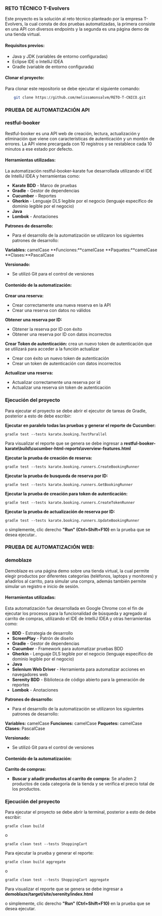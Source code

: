 ### RETO TÉCNICO T-Evolvers 

Este proyecto es la solución al reto técnico planteado por la empresa T-Evolvers, la cual consta de dos pruebas automatizadas, la primera consiste en una API con diversos endpoints y la segunda es una página demo de una tienda virtual.

#### Requisitos previos:

- Java y JDK (variables de entorno configuradas)
- Eclipse IDE o IntelliJ IDEA
- Gradle (variable de entorno configurada)

#### Clonar el proyecto:

Para clonar este repositorio se debe ejecutar el siguiente comando:

```bash
    git clone https://github.com/melissamonsalvm/RETO-T-CNICO.git
```

### PRUEBA DE AUTOMATIZACIÓN API

### restful-booker
Restful-booker es una API web de creación, lectura, actualización y eliminación que viene con características de autenticación y un montón de errores.
La API viene precargada con 10 registros y se restablece cada 10 minutos a ese estado por defecto.

#### Herramientas utilizadas:
La automatización restful-booker-karate fue desarrollada utilizando el IDE de IntelliJ IDEA y herramientas como:

- **Karate BDD** - Marco de pruebas
- **Gradle** - Gestor de dependencias
- **Cucumber** - Reportes
- **Gherkin** - Lenguaje DLS legible por el negocio (lenguaje específico de dominio legible por el negocio)
- **Java**
- **Lombok** - Anotaciones

**Patrones de desarrollo:**

- Para el desarrollo de la automatización se utilizaron los siguientes patrones de desarrollo:

**Variables:** camelCase
**Funciones:**camelCase
**Paquetes:**camelCase
**Clases:**PascalCase

**Versionado:**
- Se utilizó Git para el control de versiones

#### Contenido de la automatización:

**Crear una reserva:**
- Crear correctamente una nueva reserva en la API
- Crear una reserva con datos no válidos

**Obtener una reserva por ID:**
- Obtener la reserva por ID con éxito
- Obtener una reserva por ID con datos incorrectos

**Crear Token de autenticación:** crea un nuevo token de autenticación que se utilizará para acceder a la función actualizar

- Crear con éxito un nuevo token de autenticación
- Crear un token de autenticación con datos incorrectos

**Actualizar una reserva:**
- Actualizar correctamente una reserva por id
- Actualizar una reserva sin token de autenticación

### Ejecución del proyecto

Para ejecutar el proyecto se debe abrir el ejecutor de tareas de Gradle, posterior a esto de debe escribir:

**Ejecutar en paralelo todas las pruebas y generar el reporte de Cucumber:**

    gradle test --tests karate.booking.TestParallel

Para visualizar el reporte que se genera se debe ingresar a **restful-booker-karate\build\cucumber-html-reports\overview-features.html**

**Ejecutar la prueba de creación de reserva:**

    gradle test --tests karate.booking.runners.CreateBookingRunner

**Ejecutar la prueba de busqueda de reserva por ID:**

    gradle test --tests karate.booking.runners.GetBookingRunner

**Ejecutar la prueba de creación para token de autenticación:**

    gradle test --tests karate.booking.runners.CreateTokenRunner

**Ejecutar la prueba de actualización de reserva por ID:**

    gradle test --tests karate.booking.runners.UpdateBookingRunner

o simplemente, clic derecho **"Run" (Ctrl+Shift+F10)** en la prueba que se desea ejecutar..

### PRUEBA DE AUTOMATIZACIÓN WEB:

### demoblaze

Demoblaze es una página demo sobre una tienda virtual, la cual permite elegir productos por diferentes categorías (teléfonos, laptops y monitores) y añadirlos al carrito, para simular una compra, además también permite simular un registro e inicio de sesión.

#### Herramientas utilizadas:
Esta automatización fue desarrollada en Google Chrome con el fin de ejecutar los procesos para la funcionalidad de búsqueda y agregado al carrito de compras, utilizando el IDE de IntelliJ IDEA y otras herramientas como:

- **BDD** - Estrategia de desarrollo
- **ScreenPlay** - Patrón de diseño
- **Gradle** - Gestor de dependencias
- **Cucumber** - Framework para automatizar pruebas BDD
- **Gherkin** - Lenguaje DLS legible por el negocio (lenguaje específico de dominio legible por el negocio)
- **Java**
- **Selenium Web Driver** - Herramienta para automatizar acciones en navegadores web
- **Serenity BDD** - Biblioteca de código abierto para la generación de reportes
- **Lombok** - Anotaciones

**Patrones de desarrollo:**

- Para el desarrollo de la automatización se utilizaron los siguientes patrones de desarrollo:

**Variables:** camelCase
**Funciones:** camelCase
**Paquetes:** camelCase
**Clases:** PascalCase

**Versionado:**
- Se utilizó Git para el control de versiones

#### Contenido de la automatización:

**Carrito de compras:**
- **Buscar y añadir productos al carrito de compra:** Se añaden 2 productos de cada categoría de la tienda y se verifica el precio total de los productos.

### Ejecución del proyecto

Para ejecutar el proyecto se debe abrir la terminal, posterior a esto de debe escribir:

    gradle clean build

o

    gradle clean test --tests ShoppingCart

Para ejecutar la prueba y generar el reporte:

    gradle clean build aggregate

o

    gradle clean test --tests ShoppingCart aggregate

Para visualizar el reporte que se genera se debe ingresar a **demoblaze/target/site/serenity/index.html**

o simplemente, clic derecho **"Run" (Ctrl+Shift+F10)** en la prueba que se desea ejecutar.



